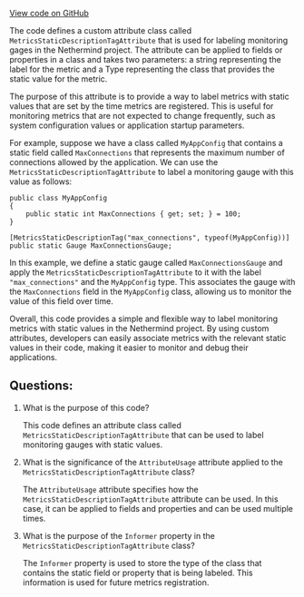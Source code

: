 [View code on GitHub](https://github.com/nethermindeth/nethermind/Nethermind.Monitoring/Metrics/MetricsStaticDescriptionTagAttribute.cs)

The code defines a custom attribute class called `MetricsStaticDescriptionTagAttribute` that is used for labeling monitoring gages in the Nethermind project. The attribute can be applied to fields or properties in a class and takes two parameters: a string representing the label for the metric and a Type representing the class that provides the static value for the metric.

The purpose of this attribute is to provide a way to label metrics with static values that are set by the time metrics are registered. This is useful for monitoring metrics that are not expected to change frequently, such as system configuration values or application startup parameters.

For example, suppose we have a class called `MyAppConfig` that contains a static field called `MaxConnections` that represents the maximum number of connections allowed by the application. We can use the `MetricsStaticDescriptionTagAttribute` to label a monitoring gauge with this value as follows:

```
public class MyAppConfig
{
    public static int MaxConnections { get; set; } = 100;
}

[MetricsStaticDescriptionTag("max_connections", typeof(MyAppConfig))]
public static Gauge MaxConnectionsGauge;
```

In this example, we define a static gauge called `MaxConnectionsGauge` and apply the `MetricsStaticDescriptionTagAttribute` to it with the label `"max_connections"` and the `MyAppConfig` type. This associates the gauge with the `MaxConnections` field in the `MyAppConfig` class, allowing us to monitor the value of this field over time.

Overall, this code provides a simple and flexible way to label monitoring metrics with static values in the Nethermind project. By using custom attributes, developers can easily associate metrics with the relevant static values in their code, making it easier to monitor and debug their applications.
## Questions: 
 1. What is the purpose of this code?
    
    This code defines an attribute class called `MetricsStaticDescriptionTagAttribute` that can be used to label monitoring gauges with static values.

2. What is the significance of the `AttributeUsage` attribute applied to the `MetricsStaticDescriptionTagAttribute` class?
    
    The `AttributeUsage` attribute specifies how the `MetricsStaticDescriptionTagAttribute` attribute can be used. In this case, it can be applied to fields and properties and can be used multiple times.

3. What is the purpose of the `Informer` property in the `MetricsStaticDescriptionTagAttribute` class?
    
    The `Informer` property is used to store the type of the class that contains the static field or property that is being labeled. This information is used for future metrics registration.